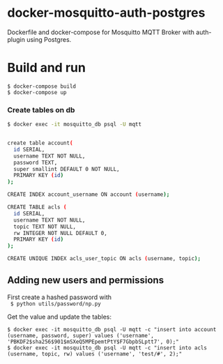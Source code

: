 docker-mosquitto-auth-postgres
================

Dockerfile and docker-compose for Mosquitto MQTT Broker with auth-plugin using Postgres.

# Build and run

    $ docker-compose build
    $ docker-compose up
### Create tables on db

```bash
$ docker exec -it mosquitto_db psql -U mqtt     


create table account(
  id SERIAL,
  username TEXT NOT NULL,
  password TEXT,
  super smallint DEFAULT 0 NOT NULL,
  PRIMARY KEY (id)
);

CREATE INDEX account_username ON account (username);

CREATE TABLE acls (
  id SERIAL,
  username TEXT NOT NULL,
  topic TEXT NOT NULL,
  rw INTEGER NOT NULL DEFAULT 0,
  PRIMARY KEY (id)
);

CREATE UNIQUE INDEX acls_user_topic ON acls (username, topic);
```

## Adding new users and permissions

First create a hashed password with  
``` $ python utils/password/np.py```  

Get the value and update the tables:  

```
$ docker exec -it mosquitto_db psql -U mqtt -c "insert into account (username, password, super) values ('username', 'PBKDF2$sha256$901$mSXeQ5MPEpemtPtY$F7GbpbSLptt7', 0);"
$ docker exec -it mosquitto_db psql -U mqtt -c "insert into acls (username, topic, rw) values ('username', 'test/#', 2);"
```
